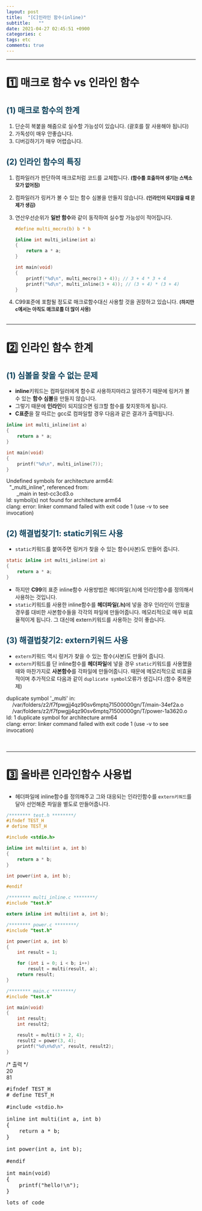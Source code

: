 ```yaml
---
layout: post
title:  "[C]인라인 함수(inline)"
subtitle:   ""
date: 2021-04-27 02:45:51 +0900
categories: c
tags: etc
comments: true 
---
```


* * *
<h1>1️⃣  매크로 함수 vs 인라인 함수</h1>
<h2 style="color:#0e435c;">(1) 매크로 함수의 한계</h2>

1. 단순히 복붙을 해줌으로 실수할 가능성이 있습니다. (괄호를 잘 사용해야 됩니다)
2. 가독성이 매우 안좋습니다.
3. 디버깅하기가 매우 어렵습니다.

<h2 style="color:#0e435c;">(2) 인라인 함수의 특징</h2>

1. 컴파일러가 판단하여 매크로처럼 코드를 교체합니다. <b style="font-size:90%">(함수를 호출하여 생기는 스텍소모가 없어짐)</b>
2. 컴파일러가 링커가 볼 수 있는 함수 심볼을 만들지 않습니다. <b style="font-size:90%">(인라인이 되지않을 때 문제가 생김)</b>
3. 연산우선순위가 **일반 함수**와 같이 동작하여 실수할 가능성이 적어집니다.

    ```c
    #define multi_mecro(b) b * b

    inline int multi_inline(int a)
    {
        return a * a;
    }

    int main(void)
    {
        printf("%d\n", multi_mecro(3 + 4)); // 3 + 4 * 3 + 4
        printf("%d\n", multi_inline(3 + 4)); // (3 + 4) * (3 + 4)
    }
    ```
4. C99표준에 포함될 정도로 매크로함수대신 사용할 것을 권장하고 있습니다. <b style="font-size:90%">(하지만 c에서는 아직도 매크로를 더 많이 사용)</b>
<br /><br />

* * *
<h1>2️⃣ 인라인 함수 한계</h1>
<h2 style="color:#0e435c;">(1) 심볼을 찾을 수 없는 문제</h2>

* **inline**키워드는 컴파일러에게 <rd>함수로 사용하지마</rd>라고 알려주기 때문에 링커가 볼 수 있는 **함수 심볼**을 만들지 않습니다.
* 그렇기 때문에 **인라인**이 되지않으면 링크할 함수를 찾지못하게 됩니다.
* <b>C표준</b>을 잘 따르는 <rd>gcc</rd>로 컴파일할 경우 다음과 같은 결과가 출력됩니다.

```c
inline int multi_inline(int a)
{
    return a * a;
}

int main(void)
{
    printf("%d\n", multi_inline(7));
}
```
<kkr>
    Undefined symbols for architecture arm64:<br />
    &nbsp;&nbsp;"_multi_inline", referenced from:<br />
    &nbsp;&nbsp;&nbsp;&nbsp;&nbsp;&nbsp;&nbsp;_main in test-cc3cd3.o<br />
    ld: symbol(s) not found for architecture arm64<br />
    clang: error: linker command failed with exit code 1 (use -v to see invocation)<br />
</kkr>
<h2 style="color:#0e435c;">(2) 해결법찾기1: static키워드 사용</h2>

* `static`키워드를 붙여주면 링커가 찾을 수 있는 함수(사본)도 만들어 줍니다.

```c
static inline int multi_inline(int a)
{
    return a * a;
}
```

* 하지만 **C99**의 표준 inline함수 사용방법은 <rd>헤더파일(.h)</rd>에 인라인함수를 정의해서 사용하는 것입니다.
* `static`키워드를 사용한 inline함수를 <b>헤더파일(.h)</b>에 넣을 경우 인라인이 안됬을 경우를 대비한 <rd>사본함수들을 각각의 파일에 만들어줍니다.</rd> 메모리적으로 매우 비효율적이게 됩니다. 그 대신에 <rd>extern키워드</rd>를 사용하는 것이 좋습니다.
<h2 style="color:#0e435c;">(3) 해결법찾기2: extern키워드 사용</h2>

* `extern`키워드 역시 링커가 찾을 수 있는 함수(사본)도 만들어 줍니다.
* `extern`키워드를 단 inline함수를 <b>헤더파일</b>에 넣을 경우 `static`키워드를 사용했을때와 마찬가지로 <b>사본함수</b>를 각파일에 만들어줍니다. 때문에 메모리적으로 비효율적이며 추가적으로 다음과 같이 `duplicate symbol`오류가 생깁니다.(함수 중복문제)
<kkr>
    duplicate symbol '_multi' in:<br />
    &nbsp;&nbsp;&nbsp;&nbsp;/var/folders/z2/f7fpwgjj4qz90sv6mptq71500000gn/T/main-34ef2a.o<br />
    &nbsp;&nbsp;&nbsp;&nbsp;/var/folders/z2/f7fpwgjj4qz90sv6mptq71500000gn/T/power-1a3620.o<br />
    ld: 1 duplicate symbol for architecture arm64<br />
    clang: error: linker command failed with exit code 1 (use -v to see invocation)<br />
</kkr>
<br /><br />

* * *
<h1>3️⃣ 올바른 인라인함수 사용법</h1>

* 헤더파일에 inline함수를 정의해주고 그와 대응되는 인라인함수를 `extern키워드`를 달아 선언해준 파일을 별도로 만들어줍니다.

```c
/******** test.h ********/
#ifndef TEST_H
# define TEST_H

#include <stdio.h>

inline int multi(int a, int b)
{
    return a * b;
}

int power(int a, int b);

#endif
```
```c
/******** multi_inline.c ********/
#include "test.h"

extern inline int multi(int a, int b);
```
```c
/******** power.c ********/
#include "test.h"

int power(int a, int b)
{
    int result = 1;

    for (int i = 0; i < b; i++)
        result = multi(result, a);
    return result;
}

/******** main.c ********/
#include "test.h"

int main(void)
{
    int result;
    int result2;

    result = multi(3 + 2, 4);
    result2 = power(3, 4);
    printf("%d\n%d\n", result, result2);
}
```
<kkr>
    <rmk>/* 출력 */</rmk><br />
    20<br />
    81<br />
</kkr>

<pre class="prettyprint linenums lang-c">
#ifndef TEST_H
# define TEST_H

#include &lt;stdio.h&gt;

inline int multi(int a, int b)
{
    return a * b;
}

int power(int a, int b);

#endif

int main(void)
{
    printf("hello!\n");
}
</pre>
<?prettify linenums=40?>
<pre>lots of code</pre>
